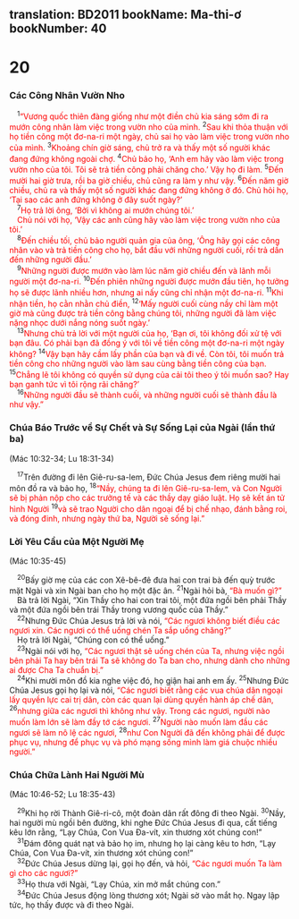 translation: BD2011
bookName: Ma-thi-ơ 
bookNumber: 40
-------

<div class="title"><h1>20</h1><h3>Các Công Nhân Vườn Nho</h3></div>
<span class="verse mat_20_1"> <sup>1</sup><font color="red">“Vương quốc thiên đàng giống như một điền chủ kia sáng sớm đi ra mướn công nhân làm việc trong vườn nho của mình. </font></span>
<span class="verse mat_20_2"><sup>2</sup><font color="red">Sau khi thỏa thuận với họ tiền công một đơ-na-ri một ngày, chủ sai họ vào làm việc trong vườn nho của mình. </font></span>
<span class="verse mat_20_3"><sup>3</sup><font color="red">Khoảng chín giờ sáng, chủ trở ra và thấy một số người khác đang đứng không ngoài chợ. </font></span>
<span class="verse mat_20_4"><sup>4</sup><font color="red">Chủ bảo họ, ‘Anh em hãy vào làm việc trong vườn nho của tôi. Tôi sẽ trả tiền công phải chăng cho.’ Vậy họ đi làm. </font></span>
<span class="verse mat_20_5"><sup>5</sup><font color="red">Ðến mười hai giờ trưa, rồi ba giờ chiều, chủ cũng ra làm y như vậy. </font></span>
<span class="verse mat_20_6"><sup>6</sup><font color="red">Ðến năm giờ chiều, chủ ra và thấy một số người khác đang đứng không ở đó. Chủ hỏi họ, ‘Tại sao các anh đứng không ở đây suốt ngày?’</font><br/></span>
<span class="verse mat_20_7"> <sup>7</sup><font color="red">Họ trả lời ông, ‘Bởi vì không ai mướn chúng tôi.’</font><br/> <font color="red">Chủ nói với họ, ‘Vậy các anh cũng hãy vào làm việc trong vườn nho của tôi.’</font><br/></span>
<span class="verse mat_20_8"> <sup>8</sup><font color="red">Ðến chiều tối, chủ bảo người quản gia của ông, ‘Ông hãy gọi các công nhân vào và trả tiền công cho họ, bắt đầu với những người cuối, rồi trả dần đến những người đầu.’</font><br/></span>
<span class="verse mat_20_9"> <sup>9</sup><font color="red">Những người được mướn vào làm lúc năm giờ chiều đến và lãnh mỗi người một đơ-na-ri. </font></span>
<span class="verse mat_20_10"><sup>10</sup><font color="red">Ðến phiên những người được mướn đầu tiên, họ tưởng họ sẽ được lãnh nhiều hơn, nhưng ai nấy cũng chỉ nhận một đơ-na-ri. </font></span>
<span class="verse mat_20_11"><sup>11</sup><font color="red">Khi nhận tiền, họ cằn nhằn chủ điền, </font></span>
<span class="verse mat_20_12"><sup>12</sup><font color="red">‘Mấy người cuối cùng nầy chỉ làm một giờ mà cũng được trả tiền công bằng chúng tôi, những người đã làm việc nặng nhọc dưới nắng nóng suốt ngày.’</font><br/></span>
<span class="verse mat_20_13"> <sup>13</sup><font color="red">Nhưng chủ trả lời với một người của họ, ‘Bạn ơi, tôi không đối xử tệ với bạn đâu. Có phải bạn đã đồng ý với tôi về tiền công một đơ-na-ri một ngày không? </font></span>
<span class="verse mat_20_14"><sup>14</sup><font color="red">Vậy bạn hãy cầm lấy phần của bạn và đi về. Còn tôi, tôi muốn trả tiền công cho những người vào làm sau cùng bằng tiền công của bạn. </font></span>
<span class="verse mat_20_15"><sup>15</sup><font color="red">Chẳng lẽ tôi không có quyền sử dụng của cải tôi theo ý tôi muốn sao? Hay bạn ganh tức vì tôi rộng rãi chăng?’</font><br/></span>
<span class="verse mat_20_16"> <sup>16</sup><font color="red">Những người đầu sẽ thành cuối, và những người cuối sẽ thành đầu là như vậy.” </font><br/></span>
<div class="title"><h3>Chúa Báo Trước về Sự Chết và Sự Sống Lại của Ngài (lần thứ ba)</h3><p>(Mác 10:32-34; Lu 18:31-34)</p></div>
<span class="verse mat_20_17"> <sup>17</sup>Trên đường đi lên Giê-ru-sa-lem, Ðức Chúa Jesus đem riêng mười hai môn đồ ra và bảo họ, </span>
<span class="verse mat_20_18"><sup>18</sup><font color="red">“Nầy, chúng ta đi lên Giê-ru-sa-lem, và Con Người sẽ bị phản nộp cho các trưởng tế và các thầy dạy giáo luật. Họ sẽ kết án tử hình Người </font></span>
<span class="verse mat_20_19"><sup>19</sup><font color="red">và sẽ trao Người cho dân ngoại để bị chế nhạo, đánh bằng roi, và đóng đinh, nhưng ngày thứ ba, Người sẽ sống lại.”</font><br/></span>
<div class="title"><h3>Lời Yêu Cầu của Một Người Mẹ</h3><p>(Mác 10:35-45)</p></div>
<span class="verse mat_20_20"> <sup>20</sup>Bấy giờ mẹ của các con Xê-bê-đê đưa hai con trai bà đến quỳ trước mặt Ngài và xin Ngài ban cho họ một đặc ân. </span>
<span class="verse mat_20_21"><sup>21</sup>Ngài hỏi bà, <font color="red">“Bà muốn gì?”</font><br/> Bà trả lời Ngài, “Xin Thầy cho hai con trai tôi, một đứa ngồi bên phải Thầy và một đứa ngồi bên trái Thầy trong vương quốc của Thầy.”<br/></span>
<span class="verse mat_20_22"> <sup>22</sup>Nhưng Ðức Chúa Jesus trả lời và nói, <font color="red">“Các ngươi không biết điều các ngươi xin. Các ngươi có thể uống chén Ta sắp uống chăng?”</font><br/> Họ trả lời Ngài, “Chúng con có thể uống.”<br/></span>
<span class="verse mat_20_23"> <sup>23</sup>Ngài nói với họ, <font color="red">“Các ngươi thật sẽ uống chén của Ta, nhưng việc ngồi bên phải Ta hay bên trái Ta sẽ không do Ta ban cho, nhưng dành cho những ai được Cha Ta chuẩn bị.”</font><br/></span>
<span class="verse mat_20_24"> <sup>24</sup>Khi mười môn đồ kia nghe việc đó, họ giận hai anh em ấy. </span>
<span class="verse mat_20_25"><sup>25</sup>Nhưng Ðức Chúa Jesus gọi họ lại và nói, <font color="red">“Các ngươi biết rằng các vua chúa dân ngoại lấy quyền lực cai trị dân, còn các quan lại dùng quyền hành áp chế dân, </font></span>
<span class="verse mat_20_26"><sup>26</sup><font color="red">nhưng giữa các ngươi thì không như vậy. Trong các ngươi, người nào muốn làm lớn sẽ làm đầy tớ các ngươi. </font></span>
<span class="verse mat_20_27"><sup>27</sup><font color="red">Người nào muốn làm đầu các ngươi sẽ làm nô lệ các ngươi, </font></span>
<span class="verse mat_20_28"><sup>28</sup><font color="red">như Con Người đã đến không phải để được phục vụ, nhưng để phục vụ và phó mạng sống mình làm giá chuộc nhiều người.”</font><br/></span>
<div class="title"><h3>Chúa Chữa Lành Hai Người Mù</h3><p>(Mác 10:46-52; Lu 18:35-43)</p></div>
<span class="verse mat_20_29"> <sup>29</sup>Khi họ rời Thành Giê-ri-cô, một đoàn dân rất đông đi theo Ngài. </span>
<span class="verse mat_20_30"><sup>30</sup>Nầy, hai người mù ngồi bên đường, khi nghe Ðức Chúa Jesus đi qua, cất tiếng kêu lớn rằng, “Lạy Chúa, Con Vua Ða-vít, xin thương xót chúng con!”<br/></span>
<span class="verse mat_20_31"> <sup>31</sup>Ðám đông quát nạt và bảo họ im, nhưng họ lại càng kêu to hơn, “Lạy Chúa, Con Vua Ða-vít, xin thương xót chúng con!”<br/></span>
<span class="verse mat_20_32"> <sup>32</sup>Ðức Chúa Jesus dừng lại, gọi họ đến, và hỏi, <font color="red">“Các ngươi muốn Ta làm gì cho các ngươi?”</font><br/></span>
<span class="verse mat_20_33"> <sup>33</sup>Họ thưa với Ngài, “Lạy Chúa, xin mở mắt chúng con.”<br/></span>
<span class="verse mat_20_34"> <sup>34</sup>Ðức Chúa Jesus động lòng thương xót; Ngài sờ vào mắt họ. Ngay lập tức, họ thấy được và đi theo Ngài.<br/></span>
